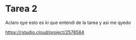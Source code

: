 # Tarea 2
Aclaro qye esto es ki que entendi de la tarea y asi me qyedo 

https://rstudio.cloud/project/2578584
